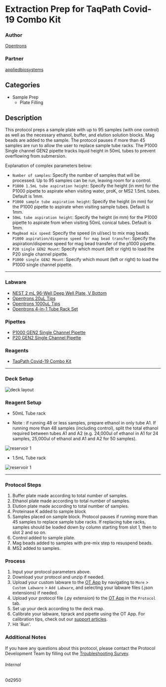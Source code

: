 # Extraction Prep for TaqPath Covid-19 Combo Kit

### Author
[Opentrons](https://opentrons.com/)

### Partner
[appliedbiosystems](https://www.thermofisher.com/content/dam/LifeTech/Documents/PDFs/clinical/taqpath-COVID-19-combo-kit-full-instructions-for-use.pdf)

## Categories
* Sample Prep
	* Plate Filling

## Description
This protocol preps a sample plate with up to 95 samples (with one control) as well as the necessary ethanol, buffer, and elution solution blocks. Mag beads are added to the sample. The protocol pauses if more than 45 samples are run to allow the user to replace sample tube racks. The P1000 Single channel GEN2 pipette tracks liquid height in 50mL tubes to prevent overflowing from submersion.

Explanation of complex parameters below:
* `Number of samples`: Specify the number of samples that will be processed. Up to 95 samples can be run, leaving room for a control.
* `P1000 1.5mL tube aspiration height`: Specify the height (in mm) for the P1000 pipette to aspirate when visiting water, proK, or MS2 1.5mL tubes. Default is 1mm.
* `P1000 sample tube aspiration height`: Specify the height (in mm) for the P1000 pipette to aspirate when visiting sample tubes. Default is 1mm.  
* `50mL tube aspiration height`: Specify the height (in mm) for the P1000 pipette to aspirate from when visiting 50mL conical tubes. Default is 1mm.  
* `MagBead mix speed`: Specify the speed (in ul/sec) to mix mag beads.
`P1000 aspiration/dispense speed for mag bead transfer`: Specify the aspiration/dispense speed for mag bead transfer of the p1000 pipette. 
* `P20 single GEN2 Mount`: Specify which mount (left or right) to load the P20 single channel pipette.
* `P1000 single GEN2 Mount`: Specify which mount (left or right) to load the P1000 single channel pipette.
---
### Labware
* [NEST 2 mL 96-Well Deep Well Plate, V Bottom](https://shop.opentrons.com/collections/lab-plates/products/nest-0-2-ml-96-well-deep-well-plate-v-bottom)
* [Opentrons 20µL Tips](https://shop.opentrons.com/collections/opentrons-tips/products/opentrons-10ul-tips)
* [Opentrons 1000uL Tips](https://shop.opentrons.com/collections/opentrons-tips/products/opentrons-1000ul-tips)
* [Opentrons 4-in-1 Tube Rack Set](https://shop.opentrons.com/collections/racks-and-adapters/products/tube-rack-set-1)

### Pipettes
* [P1000 GEN2 Single Channel Pipette](https://shop.opentrons.com/collections/ot-2-robot/products/single-channel-electronic-pipette)
* [P20 GEN2 Single Channel Pipette](https://shop.opentrons.com/collections/ot-2-robot/products/single-channel-electronic-pipette)

### Reagents
* [TaqPath Covid-19 Combo Kit](https://www.thermofisher.com/content/dam/LifeTech/Documents/PDFs/clinical/taqpath-COVID-19-combo-kit-full-instructions-for-use.pdf)

---

### Deck Setup
![deck layout](https://opentrons-protocol-library-website.s3.amazonaws.com/custom-README-images/0d2950/Screen+Shot+2021-06-24+at+2.53.32+PM.png)

### Reagent Setup
* 50mL Tube rack

* Note : if running 48 or less samples, prepare ethanol in only tube A1. If running more than 48 samples (including control), split the total ethanol required between tubes A1 and A2 (e.g. 24,000ul of ethanol in A1 for 24 samples, 25,000ul of ethanol and A1 and A2 for 50 samples).

![reservoir 1](https://opentrons-protocol-library-website.s3.amazonaws.com/custom-README-images/0d2950/Screen+Shot+2021-06-24+at+2.54.19+PM.png)

* 1.5mL Tube rack

![reservoir 1](https://opentrons-protocol-library-website.s3.amazonaws.com/custom-README-images/0d2950/Screen+Shot+2021-06-24+at+2.54.25+PM.png)

---

### Protocol Steps
1. Buffer plate made according to total number of samples.
2. Ethanol plate made according to total number of samples.
3. Elution plate made according to total number of samples.
4. Proteinase K added to sample block
5. Samples placed on sample block. Protocol pauses if running more than 45 samples to replace sample tube racks. If replacing tube racks, samples should be loaded down by column starting from slot 1, then to slot 2 and so on.
6. Control added to sample plate.
7. Mag beads added to samples with pre-mix step to resuspend beads.
8. MS2 added to samples.




### Process
1. Input your protocol parameters above.
2. Download your protocol and unzip if needed.
3. Upload your custom labware to the [OT App](https://opentrons.com/ot-app) by navigating to `More` > `Custom Labware` > `Add Labware`, and selecting your labware files (.json extensions) if needed.
4. Upload your protocol file (.py extension) to the [OT App](https://opentrons.com/ot-app) in the `Protocol` tab.
5. Set up your deck according to the deck map.
6. Calibrate your labware, tiprack and pipette using the OT App. For calibration tips, check out our [support articles](https://support.opentrons.com/en/collections/1559720-guide-for-getting-started-with-the-ot-2).
7. Hit 'Run'.

### Additional Notes
If you have any questions about this protocol, please contact the Protocol Development Team by filling out the [Troubleshooting Survey](https://protocol-troubleshooting.paperform.co/).

###### Internal
0d2950
